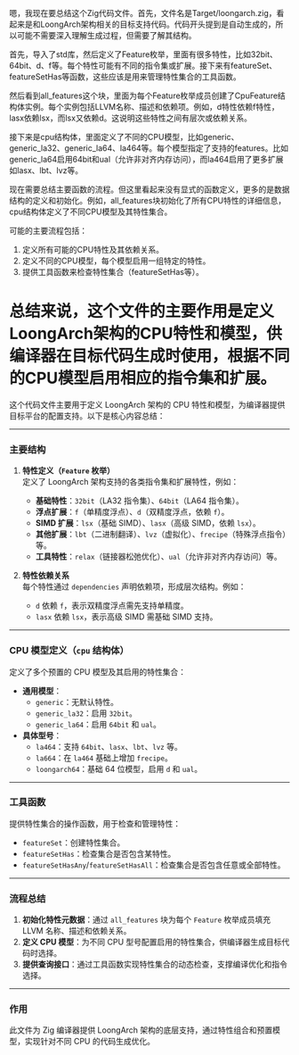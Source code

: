 嗯，我现在要总结这个Zig代码文件。首先，文件名是Target/loongarch.zig，看起来是和LoongArch架构相关的目标支持代码。代码开头提到是自动生成的，所以可能不需要深入理解生成过程，但需要了解其结构。

首先，导入了std库，然后定义了Feature枚举，里面有很多特性，比如32bit、64bit、d、f等。每个特性可能有不同的指令集或扩展。接下来有featureSet、featureSetHas等函数，这些应该是用来管理特性集合的工具函数。

然后看到all_features这个块，里面为每个Feature枚举成员创建了CpuFeature结构体实例。每个实例包括LLVM名称、描述和依赖项。例如，d特性依赖f特性，lasx依赖lsx，而lsx又依赖d。这说明这些特性之间有层次或依赖关系。

接下来是cpu结构体，里面定义了不同的CPU模型，比如generic、generic_la32、generic_la64、la464等。每个模型指定了支持的features。比如generic_la64启用64bit和ual（允许非对齐内存访问），而la464启用了更多扩展如lasx、lbt、lvz等。

现在需要总结主要函数的流程。但这里看起来没有显式的函数定义，更多的是数据结构的定义和初始化。例如，all_features块初始化了所有CPU特性的详细信息，cpu结构体定义了不同CPU模型及其特性集合。

可能的主要流程包括：

1. 定义所有可能的CPU特性及其依赖关系。
2. 定义不同的CPU模型，每个模型启用一组特定的特性。
3. 提供工具函数来检查特性集合（featureSetHas等）。

总结来说，这个文件的主要作用是定义LoongArch架构的CPU特性和模型，供编译器在目标代码生成时使用，根据不同的CPU模型启用相应的指令集和扩展。
================================================
这个代码文件主要用于定义 LoongArch 架构的 CPU 特性和模型，为编译器提供目标平台的配置支持。以下是核心内容总结：

---

### **主要结构**
1. **特性定义（`Feature` 枚举）**  
   定义了 LoongArch 架构支持的各类指令集和扩展特性，例如：
   - **基础特性**：`32bit`（LA32 指令集）、`64bit`（LA64 指令集）。
   - **浮点扩展**：`f`（单精度浮点）、`d`（双精度浮点，依赖 `f`）。
   - **SIMD 扩展**：`lsx`（基础 SIMD）、`lasx`（高级 SIMD，依赖 `lsx`）。
   - **其他扩展**：`lbt`（二进制翻译）、`lvz`（虚拟化）、`frecipe`（特殊浮点指令）等。
   - **工具特性**：`relax`（链接器松弛优化）、`ual`（允许非对齐内存访问）等。

2. **特性依赖关系**  
   每个特性通过 `dependencies` 声明依赖项，形成层次结构。例如：
   - `d` 依赖 `f`，表示双精度浮点需先支持单精度。
   - `lasx` 依赖 `lsx`，表示高级 SIMD 需基础 SIMD 支持。

---

### **CPU 模型定义（`cpu` 结构体）**  
定义了多个预置的 CPU 模型及其启用的特性集合：
- **通用模型**：
  - `generic`：无默认特性。
  - `generic_la32`：启用 `32bit`。
  - `generic_la64`：启用 `64bit` 和 `ual`。
- **具体型号**：
  - `la464`：支持 `64bit`、`lasx`、`lbt`、`lvz` 等。
  - `la664`：在 `la464` 基础上增加 `frecipe`。
  - `loongarch64`：基础 64 位模型，启用 `d` 和 `ual`。

---

### **工具函数**
提供特性集合的操作函数，用于检查和管理特性：
- `featureSet`：创建特性集合。
- `featureSetHas`：检查集合是否包含某特性。
- `featureSetHasAny`/`featureSetHasAll`：检查集合是否包含任意或全部特性。

---

### **流程总结**
1. **初始化特性元数据**：通过 `all_features` 块为每个 `Feature` 枚举成员填充 LLVM 名称、描述和依赖关系。
2. **定义 CPU 模型**：为不同 CPU 型号配置启用的特性集合，供编译器生成目标代码时选择。
3. **提供查询接口**：通过工具函数实现特性集合的动态检查，支撑编译优化和指令选择。

---

### **作用**
此文件为 Zig 编译器提供 LoongArch 架构的底层支持，通过特性组合和预置模型，实现针对不同 CPU 的代码生成优化。
